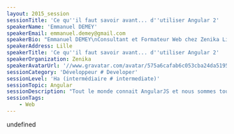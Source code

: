 ```yaml
---
layout: 2015_session
sessionTitle: 'Ce qu''il faut savoir avant... d''utiliser Angular 2'
speakerName: 'Emmanuel DEMEY'
speakerEmail: emmanuel.demey@gmail.com
speakerBio: "Emmanuel DEMEY\nConsultant et Formateur Web chez Zenika Lille, Emmanuel travaille depuis plus de 5 années dans le monde du développement front. Entre projets open-source, conférences et formations, il éprouve un grand intérêt à partager ces connaissances web à travers différents rendez-vous techniques (ChtiJS, Jug Summer Camp, ...). Il affectionne tout particulièrement AngularJS, la sémantique et l'accessibilité d'application Web. \n(@EmmanuelDemey et Profil Github)"
speakerAddress: Lille
speakerTitle: 'Ce qu''il faut savoir avant... d''utiliser Angular 2'
speakerOrganization: Zenika
speakerAvatarUrl: '//www.gravatar.com/avatar/575a6cafab6c053cba24da5195761206?size=200&default=mm'
sessionCategory: 'Développeur # Developer'
sessionLevel: 'Ha (intermédiaire # intermediate)'
sessionTopic: Angular
sessionDescription: "Tout le monde connait AngularJS et nous sommes tous persuadés que c'est la meilleure solution actuelle pour développer un nouveau projet web. Emmanuel fait parti de ces amoureux qui utilisent, mangent et rêvent de ce framework. Malheureusement, un beau matin d'octobre 2014, le rêve est devenu un cauchemar..., juste pendant quelques secondes en fait. L'équipe en charge de ce projet avait décidé de tout casser ! Toutes les fonctionnalités qui ont fait d'AngularJS ce qu'il est actuellement... parties en fumée. \n\nMais notre expert est là pour vous rassurer aujourd'hui...  et vous allez tous vite devenir amoureux également de la prochaine version d'Angular. "
sessionTags:
    - Web
---
```


undefined

